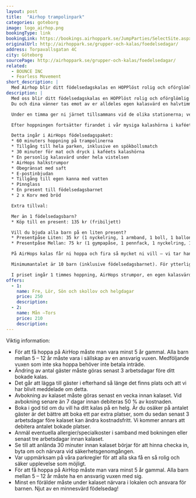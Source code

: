 ```yaml
---
layout: post
title:  "Airhop trampolinpark"
categories: goteborg
image: logo_airhop.png
bookingType: link
bookingLink: https://bookings.airhoppark.se/JumpParties/SelectSite.aspx
originalUrl: http://airhoppark.se/grupper-och-kalas/foedelsedagar/
address: Torpavallsgatan 4C
city: Göteborg
sourcePage: http://airhoppark.se/grupper-och-kalas/foedelsedagar/
related:
  - BOUNCE INC
  - Fearless Movement
short_description: |
  Med Airhop blir ditt födelsedagskalas en HOPPlöst rolig och oförglömlig upplevelse!
description: |
  Med oss blir ditt födelsedagskalas en HOPPlöst rolig och oförglömlig upplevelse!
  Du och dina vänner tas emot av er alldeles egen kalasvärd en halvtimma innan kalaset börjar. Efter en kort introduktion är ni redo för att hoppa ur skorna och in i parken!

  Under en timma ger ni järnet tillsammans vid de olika stationerna; vem gör den snyggaste dunken i basketkorgen? Vem hoppar högst? Vilket lag vinner spökbollen?

  Efter hoppningen fortsätter firandet i vår mysiga kalashörna i kaféet för dig och dina vänner. Här serveras något gott att äta och dricka. Hela kalasäventyret kan man som förälder följa från vårt kafé. Inträdet till kaféet är givetvis gratis.

  Detta ingår i AirHops födelsedagspaket:
  * 60 minuters hoppning på trampolinerna
  * Tillgång till hela parken, inklusive en spökbollsmatch
  * 30 minuter för mat och dryck i kaféets kalashörna
  * En personlig kalasvärd under hela vistelsen
  * AirHops halkstrumpor
  * Obegränsat med saft
  * E-postinbjudan
  * Tillgång till egen kanna med vatten
  * Pinnglass
  * En present till födelsedagsbarnet
  * 2 x Korv med bröd

  Extra tillval:

  Mer än 1 födelsedagsbarn?  
  * Köp till en present: 135 kr (fribiljett)

  Vill du bjuda alla barn på en liten present?  
  * Presentpåse Liten: 35 kr (1 nyckelring, 1 armband, 1 boll, 1 ballong)
  * Presentpåse Mellan: 75 kr (1 gympapåse, 1 pennfack, 1 nyckelring, 1 armband, 1 boll, 1 ballong)

  På AirHops kalas får ni hoppa och fira så mycket ni vill – vi tar hand om resten!

  Minimumantalet är 10 barn (inklusive födelsedagsbarnet). För ytterligare barn debiteras 210 kr/barn måndag – torsdag och 250 kr/barn fredag – söndagar, skollov och helgdagar.

  I priset ingår 1 timmes hoppning, AirHops strumpor, en egen kalasvärd, en pinnglass, e-postinbjudan, en spökbollsmatch, 2 korv med bröd per barn, dryck och en present till födelsedagsbarnet.
offers:
  - 1:
    name: Fre, Lör, Sön och skollov och helgdagar
    price: 250
    description:
  - 2:
    name: Mån –Tors
    price: 210
    description:
---
```

Viktig information:
* För att få hoppa på AirHop måste man vara minst 5 år gammal. Alla barn mellan 5 – 12 år måste vara i sällskap av en ansvarig vuxen. Medföljande vuxen som inte ska hoppa behöver inte betala inträde.
* Ändring av antal gäster måste göras senast 3 arbetsdagar före ditt bokade kalas.
* Det går att lägga till gäster i efterhand så länge det finns plats och att vi har blivit meddelade om detta.
* Avbokning av kalaset måste göras senast en vecka innan kalaset. Vid avbokning senare än 7 dagar innan debiteras 50 % av kostnaden.
* Boka i god tid om du vill ha ditt kalas på en helg. Är du osäker på antalet gäster är det bättre att boka ett par extra platser, som du sedan senast 3 arbetsdagar före kalaset kan ändra kostnadsfritt. Vi kommer annars att debitera antalet bokade platser.
* Anmäl eventuella allergier/specialkoster i samband med bokningen eller senast tre arbetsdagar innan kalaset.
* Se till att anlända 30 minuter innan kalaset börjar för att hinna checka in, byta om och närvara vid säkerhetsgenomgången.
* Var uppmärksam på våra parkregler för att alla ska få en så rolig och säker upplevelse som möjligt.
* För att få hoppa på AirHop måste man vara minst 5 år gammal. Alla barn mellan 5 – 12 år måste ha en ansvarig vuxen med sig.
* Minst en förälder måste under kalaset närvara i lokalen och ansvara för barnen.
Njut av en minnesvärd födelsedag!
